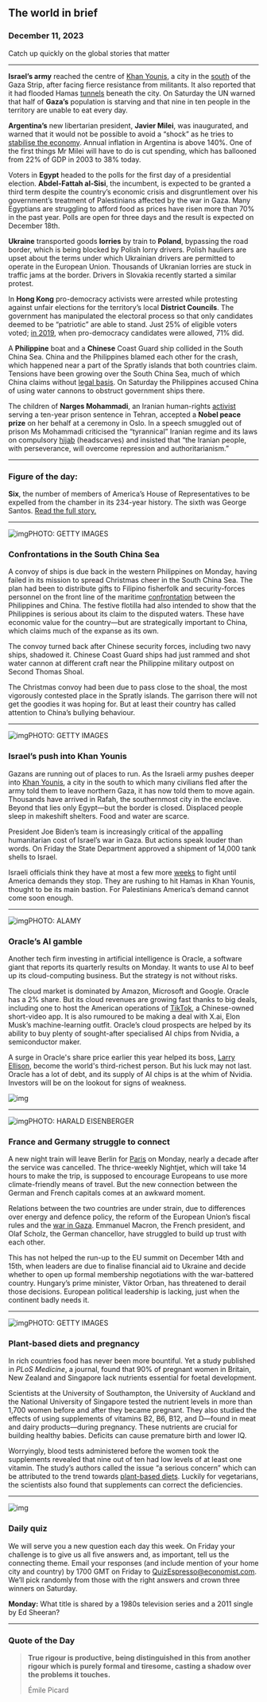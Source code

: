 ## The world in brief

### December 11, 2023

Catch up quickly on the global stories that matter



------



**Israel’s army** reached the centre of [Khan Younis](https://www.economist.com/middle-east-and-africa/2023/12/10/israel-has-just-a-few-weeks-left-to-destroy-hamas), a city in the [south](https://www.economist.com/middle-east-and-africa/2023/12/06/israel-is-pushing-into-southern-gaza-as-the-clock-ticks-down) of the Gaza Strip, after facing fierce resistance from militants. It also reported that it had flooded Hamas [tunnels](https://www.economist.com/briefing/2023/10/17/hamas-tunnels-under-gaza-will-be-a-key-battlefield-for-israel) beneath the city. On Saturday the UN warned that half of **Gaza’s** population is starving and that nine in ten people in the territory are unable to eat every day.

**Argentina’s** new libertarian president, **Javier Milei**, was inaugurated, and warned that it would not be possible to avoid a “shock” as he tries to [stabilise the economy](https://www.economist.com/the-americas/2023/11/23/javier-milei-will-be-argentinas-first-libertarian-president). Annual inflation in Argentina is above 140%. One of the first things Mr Milei will have to do is cut spending, which has ballooned from 22% of GDP in 2003 to 38% today.

Voters in **Egypt** headed to the polls for the first day of a presidential election. **Abdel-Fattah al-Sisi**, the incumbent, is expected to be granted a third term despite the country’s economic crisis and disgruntlement over his government’s treatment of Palestinians affected by the war in Gaza. Many Egyptians are struggling to afford food as prices have risen more than 70% in the past year. Polls are open for three days and the result is expected on December 18th.

**Ukraine** transported goods **lorries** by train to **Poland**, bypassing the road border, which is being blocked by Polish lorry drivers. Polish hauliers are upset about the terms under which Ukrainian drivers are permitted to operate in the European Union. Thousands of Ukranian lorries are stuck in traffic jams at the border. Drivers in Slovakia recently started a similar protest.

In **Hong Kong** pro-democracy activists were arrested while protesting against unfair elections for the territory’s local **District Councils**. The government has manipulated the electoral process so that only candidates deemed to be “patriotic” are able to stand. Just 25% of eligible voters voted; [in 2019](https://www.economist.com/china/2019/11/28/hong-kongs-democracy-movement-has-gained-a-big-electoral-boost), when pro-democracy candidates were allowed, 71% did.

A **Philippine** boat and a **Chinese** Coast Guard ship collided in the South China Sea. China and the Philippines blamed each other for the crash, which happened near a part of the Spratly islands that both countries claim. Tensions have been growing over the South China Sea, much of which China claims without [legal basis](https://www.economist.com/china/2023/11/09/a-chinese-dispute-with-the-philippines-is-a-test-of-america). On Saturday the Philippines accused China of using water cannons to obstruct government ships there.

The children of **Narges Mohammadi**, an Iranian human-rights [activist](https://www.economist.com/culture/2022/11/24/irans-women-prisoners-face-down-their-inquisitors) serving a ten-year prison sentence in Tehran, accepted a **Nobel peace prize** on her behalf at a ceremony in Oslo. In a speech smuggled out of prison Ms Mohammadi criticised the “tyrannical” Iranian regime and its laws on compulsory [hijab](https://www.economist.com/middle-east-and-africa/2023/09/07/a-year-after-iran-was-shaken-by-protests-zealots-have-tightened-their-grip) (headscarves) and insisted that “the Iranian people, with perseverance, will overcome repression and authoritarianism.”



------



### Figure of the day: 

**Six**, the number of members of America’s House of Representatives to be expelled from the chamber in its 234-year history. The sixth was George Santos. [Read the full story.](https://www.economist.com/united-states/2023/12/07/who-will-fill-the-expelled-george-santoss-seat)



------



![img](https://niceboy.online/insight/public/Espresso/PHOTOS/20231209_dap404.jpg)PHOTO: GETTY IMAGES

### Confrontations in the South China Sea

A convoy of ships is due back in the western Philippines on Monday, having failed in its mission to spread Christmas cheer in the South China Sea. The plan had been to distribute gifts to Filipino fisherfolk and security-forces personnel on the front line of the maritime [confrontation](https://www.economist.com/china/2023/11/09/a-chinese-dispute-with-the-philippines-is-a-test-of-america) between the Philippines and China. The festive flotilla had also intended to show that the Philippines is serious about its claim to the disputed waters. These have economic value for the country—but are strategically important to China, which claims much of the expanse as its own.

The convoy turned back after Chinese security forces, including two navy ships, shadowed it. Chinese Coast Guard ships had just rammed and shot water cannon at different craft near the Philippine military outpost on Second Thomas Shoal.

The Christmas convoy had been due to pass close to the shoal, the most vigorously contested place in the Spratly islands. The garrison there will not get the goodies it was hoping for. But at least their country has called attention to China’s bullying behaviour.



------



![img](https://niceboy.online/insight/public/Espresso/PHOTOS/20231209_dap410.jpg)PHOTO: GETTY IMAGES

### Israel’s push into Khan Younis

Gazans are running out of places to run. As the Israeli army pushes deeper into [Khan Younis](https://www.economist.com/middle-east-and-africa/2023/12/06/israel-is-pushing-into-southern-gaza-as-the-clock-ticks-down), a city in the south to which many civilians fled after the army told them to leave northern Gaza, it has now told them to move again. Thousands have arrived in Rafah, the southernmost city in the enclave. Beyond that lies only Egypt—but the border is closed. Displaced people sleep in makeshift shelters. Food and water are scarce.

President Joe Biden’s team is increasingly critical of the appalling humanitarian cost of Israel’s war in Gaza. But actions speak louder than words. On Friday the State Department approved a shipment of 14,000 tank shells to Israel.

Israeli officials think they have at most a few more [weeks](https://www.economist.com/middle-east-and-africa/2023/12/10/israel-has-just-a-few-weeks-left-to-destroy-hamas) to fight until America demands they stop. They are rushing to hit Hamas in Khan Younis, thought to be its main bastion. For Palestinians America’s demand cannot come soon enough.



------



![img](https://niceboy.online/insight/public/Espresso/PHOTOS/20231209_dap412.jpg)PHOTO: ALAMY

### Oracle’s AI gamble

Another tech firm investing in artificial intelligence is Oracle, a software giant that reports its quarterly results on Monday. It wants to use AI to beef up its cloud-computing business. But the strategy is not without risks.

The cloud market is dominated by Amazon, Microsoft and Google. Oracle has a 2% share. But its cloud revenues are growing fast thanks to big deals, including one to host the American operations of [TikTok](https://www.economist.com/business/2020/09/23/can-tiktok-help-oracle-stay-relevant-in-the-cloud-computing-age), a Chinese-owned short-video app. It is also rumoured to be making a deal with X.ai, Elon Musk’s machine-learning outfit. Oracle’s cloud prospects are helped by its ability to buy plenty of sought-after specialised AI chips from Nvidia, a semiconductor maker.

A surge in Oracle's share price earlier this year helped its boss, [Larry Ellison](https://www.economist.com/business/2023/06/13/oracle-is-making-larry-ellison-the-worlds-third-richest-man), become the world's third-richest person. But his luck may not last. Oracle has a lot of debt, and its supply of AI chips is at the whim of Nvidia. Investors will be on the lookout for signs of weakness.

![img](https://niceboy.online/insight/public/Espresso/PHOTOS/20231216_DAC682.jpg)



------



![img](https://niceboy.online/insight/public/Espresso/PHOTOS/20231209_dap406.jpg)PHOTO: HARALD EISENBERGER

### France and Germany struggle to connect

A new night train will leave Berlin for [Paris](https://www.economist.com/the-world-ahead/2023/11/13/france-will-unify-for-sport-but-not-for-politics) on Monday, nearly a decade after the service was cancelled. The thrice-weekly Nightjet, which will take 14 hours to make the trip, is supposed to encourage Europeans to use more climate-friendly means of travel. But the new connection between the German and French capitals comes at an awkward moment.

Relations between the two countries are under strain, due to differences over energy and defence policy, the reform of the European Union’s fiscal rules and the [war in Gaza](https://www.economist.com/leaders/2023/12/07/israel-and-palestine-how-peace-is-possible). Emmanuel Macron, the French president, and Olaf Scholz, the German chancellor, have struggled to build up trust with each other.

This has not helped the run-up to the EU summit on December 14th and 15th, when leaders are due to finalise financial aid to Ukraine and decide whether to open up formal membership negotiations with the war-battered country. Hungary’s prime minister, Viktor Orban, has threatened to derail those decisions. European political leadership is lacking, just when the continent badly needs it.



------



![img](https://niceboy.online/insight/public/Espresso/PHOTOS/20231209_dap408.jpg)PHOTO: GETTY IMAGES

### Plant-based diets and pregnancy

In rich countries food has never been more bountiful. Yet a study published in *PLoS Medicine*, a journal, found that 90% of pregnant women in Britain, New Zealand and Singapore lack nutrients essential for foetal development.

Scientists at the University of Southampton, the University of Auckland and the National University of Singapore tested the nutrient levels in more than 1,700 women before and after they became pregnant. They also studied the effects of using supplements of vitamins B2, B6, B12, and D—found in meat and dairy products—during pregnancy. These nutrients are crucial for building healthy babies. Deficits can cause premature birth and lower IQ.

Worryingly, blood tests administered before the women took the supplements revealed that nine out of ten had low levels of at least one vitamin. The study’s authors called the issue “a serious concern” which can be attributed to the trend towards [plant-based diets](https://www.economist.com/business/2022/05/25/plant-based-proteins-are-no-longer-a-side-dish-in-diets). Luckily for vegetarians, the scientists also found that supplements can correct the deficiencies.



------



![img](https://niceboy.online/insight/public/Espresso/PHOTOS/QuizNEW_203.jpeg)

### Daily quiz

We will serve you a new question each day this week. On Friday your challenge is to give us all five answers and, as important, tell us the connecting theme. Email your responses (and include mention of your home city and country) by 1700 GMT on Friday to [QuizEspresso@economist.com](https://mail.google.com/mail/?view=cm&fs=1&tf=1&to=QuizEspresso@economist.com). We’ll pick randomly from those with the right answers and crown three winners on Saturday.

**Monday:** What title is shared by a 1980s television series and a 2011 single by Ed Sheeran?



------



### Quote of the Day

> **True rigour is productive, being distinguished in this from another rigour which is purely formal and tiresome, casting a shadow over the problems it touches.**
>
> Émile Picard





